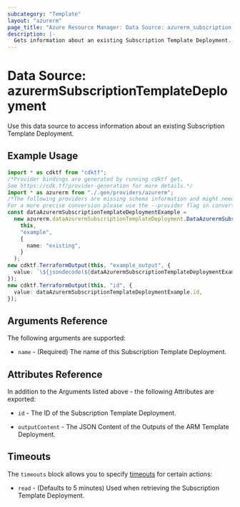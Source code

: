 ```yaml
---
subcategory: "Template"
layout: "azurerm"
page_title: "Azure Resource Manager: Data Source: azurerm_subscription_template_deployment"
description: |-
  Gets information about an existing Subscription Template Deployment.
---
```


# Data Source: azurermSubscriptionTemplateDeployment

Use this data source to access information about an existing Subscription Template Deployment.

## Example Usage

```typescript
import * as cdktf from "cdktf";
/*Provider bindings are generated by running cdktf get.
See https://cdk.tf/provider-generation for more details.*/
import * as azurerm from "./.gen/providers/azurerm";
/*The following providers are missing schema information and might need manual adjustments to synthesize correctly: azurerm.
For a more precise conversion please use the --provider flag in convert.*/
const dataAzurermSubscriptionTemplateDeploymentExample =
  new azurerm.dataAzurermSubscriptionTemplateDeployment.DataAzurermSubscriptionTemplateDeployment(
    this,
    "example",
    {
      name: "existing",
    }
  );
new cdktf.TerraformOutput(this, "example_output", {
  value: `\${jsondecode(${dataAzurermSubscriptionTemplateDeploymentExample.outputContent}).exampleOutput.value}`,
});
new cdktf.TerraformOutput(this, "id", {
  value: dataAzurermSubscriptionTemplateDeploymentExample.id,
});

```

## Arguments Reference

The following arguments are supported:

* `name` - (Required) The name of this Subscription Template Deployment.

## Attributes Reference

In addition to the Arguments listed above - the following Attributes are exported:

*   `id` - The ID of the Subscription Template Deployment.

*   `outputContent` - The JSON Content of the Outputs of the ARM Template Deployment.

## Timeouts

The `timeouts` block allows you to specify [timeouts](https://www.terraform.io/language/resources/syntax#operation-timeouts) for certain actions:

* `read` - (Defaults to 5 minutes) Used when retrieving the Subscription Template Deployment.
